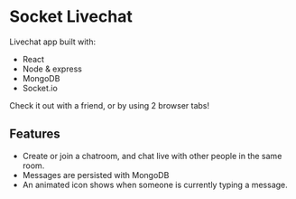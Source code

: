 # Socket Livechat

Livechat app built with:
* React
* Node & express
* MongoDB
* Socket.io

Check it out with a friend, or by using 2 browser tabs!

## Features
* Create or join a chatroom, and chat live with other people in the same room.
* Messages are persisted with MongoDB
* An animated icon shows when someone is currently typing a message.